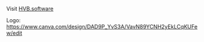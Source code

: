 Visit [HVB.software](https://HVB.software)

Logo: https://www.canva.com/design/DAD9P_YvS3A/VavN89YCNH2yEkLCqKUFew/edit

